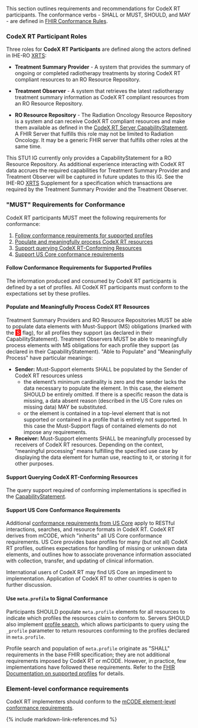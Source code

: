 
This section outlines requirements and recommendations for CodeX RT participants. The conformance verbs - SHALL or MUST, SHOULD, and MAY - are defined in [FHIR Conformance Rules](https://hl7.org/fhir/R4/conformance-rules.html).

### CodeX RT Participant Roles

Three roles for **CodeX RT Participants** are defined along the actors defined in IHE-RO [XRTS](https://www.ihe-ro.org/doku.php?id=doc%3Aprofiles%3Axrts):

* **Treatment Summary Provider** - A system that provides the summary of ongoing or completed radiotherapy treatments by storing CodeX RT compliant resources to an RO Resource Repository.

* **Treatment Observer** - A system that retrieves the latest radiotherapy treatment summary information as CodeX RT compliant resources from an RO Resource Repository.

* **RO Resource Repository** - The Radiation Oncology Resource Repository is a system and can receive CodeX RT compliant resources and make them available as defined in the [CodeX RT Server CapabilityStatement](CapabilityStatement-CodexRTServerCapabilityStatement.html). A FHIR Server that fulfills this role may not be limited to Radiation Oncology. It may be a generic FHIR server that fulfills other roles at the same time.

This STU1 IG currently only provides a CapabilityStatement for a RO Resource Repository. As additional experience interacting with CodeX RT data accrues the required capabilities for Treatment Summary Provider and Treatment Observer will be captured in future updates to this IG. See the IHE-RO [XRTS](https://www.ihe-ro.org/doku.php?id=doc%3Aprofiles%3Axrts) Supplement for a specification which transactions are required by the Treatment Summary Provider and the Treatment Observer.

### "MUST" Requirements for Conformance

CodeX RT participants MUST meet the following requirements for conformance:

1. [Follow conformance requirements for supported profiles](#follow-conformance-requirements-for-supported-profiles)
1. [Populate and meaningfully process CodeX RT resources](#populate-and-meaningfully-process-codexrt-resources)
1. [Support querying CodeX RT-Conforming Resources](#support-querying-codexrt-conforming-resources)
1. [Support US Core conformance requirements](#support-us-core-conformance-requirements)

#### Follow Conformance Requirements for Supported Profiles

The information produced and consumed by CodeX RT participants is defined by a set of profiles. All CodeX RT participants must conform to the expectations set by these profiles.

#### Populate and Meaningfully Process CodeX RT Resources

Treatment Summary Providers and RO Resource Repositories MUST be able to populate data elements with Must-Support (MS) obligations (marked with the <span style="padding-left: 3px; padding-right: 3px; color: white; background-color: red" >S</span> flag), for all profiles they support (as declared in their CapabilityStatement). Treatment Observers MUST be able to meaningfully process elements with MS obligations for each profile they support (as declared in their CapabilityStatement). "Able to Populate" and "Meaningfully Process" have particular meanings:

* **Sender:** Must-Support elements SHALL be populated by the Sender of CodeX RT resources unless
  * the element’s minimum cardinality is zero and the sender lacks the data necessary to populate the element. In this case, the element SHOULD be entirely omitted. If there is a specific reason the data is missing, a data absent reason (described in the US Core rules on missing data) MAY be substituted.
  * or the element is contained in a top-level element that is not supported or contained in a profile that is entirely not supported. In this case the Must-Support flags of contained elements do not impose any requirements.
* **Receiver:** Must-Support elements SHALL be meaningfully processed by receivers of CodeX RT resources. Depending on the context, “meaningful processing” means fulfilling the specified use case by displaying the data element for human use, reacting to it, or storing it for other purposes.

#### Support Querying CodeX RT-Conforming Resources

The query support required of conforming implementations is specified in the [CapabilityStatement](artifacts.html#behavior-capability-statements).


#### Support US Core Conformance Requirements

Additional [conformance requirements from US Core](https://hl7.org/fhir/us/core/general-requirements.html) apply to RESTful interactions, searches, and resource formats in CodeX RT. CodeX RT derives from mCODE, which  "inherits" all US Core conformance requirements. US Core provides base profiles for many (but not all) CodeX RT profiles, outlines expectations for handling of missing or unknown data elements, and outlines how to associate provenance information associated with collection, transfer, and updating of clinical information.

International users of CodeX RT may find US Core an impediment to implementation. Application of CodeX RT to other countries is open to further discussion.

#### Use `meta.profile` to Signal Conformance

Participants SHOULD populate `meta.profile` elements for all resources to indicate which profiles the resources claim to conform to. Servers SHOULD also implement [profile search](https://www.hl7.org/fhir/search.html#profile), which allows participants to query using the `_profile` parameter to return resources conforming to the profiles declared in `meta.profile`.

Profile search and population of `meta.profile` originate as "SHALL" requirements in the base FHIR specification; they are not additional requirements imposed by CodeX RT or mCODE. However, in practice, few implementations have followed these requirements. Refer to the [FHIR Documentation on supported profiles](https://www.hl7.org/fhir/profiling.html#CapabilityStatement.rest.resource.supportedProfile) for details.

### Element-level conformance requirements
CodeX RT implementers should conform to the [mCODE element-level conformance requirements](https://hl7.org/fhir/us/mcode/STU2.1/conformance-profiles.html#element-level-conformance-expectations).

{% include markdown-link-references.md %}
